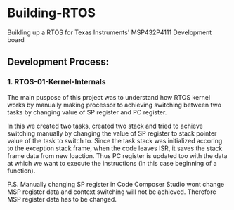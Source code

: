 # Building-RTOS
Building up a RTOS for Texas Instruments' MSP432P4111 Development board

## Development Process:

### 1. RTOS-01-Kernel-Internals
The main puspose of this project was to understand how RTOS kernel works by manually making processor to achieving switching between two tasks by changing value of SP register and PC register.

   In this we created two tasks, created two stack and tried to achieve switching manually by changing the value of SP 
   register to stack pointer value of the task to switch to. Since the task stack was initialized accoring to the exception 
   stack frame, when the code leaves ISR, it saves the stack frame data from new loaction. Thus PC register is updated too 
   with the data at which we want to execute the instructions (in this case beginning of a function).
   
   P.S. Manually changing SP register in Code Composer Studio wont change MSP register data and context switching will not be achieved. Therefore MSP register data has to be changed.

